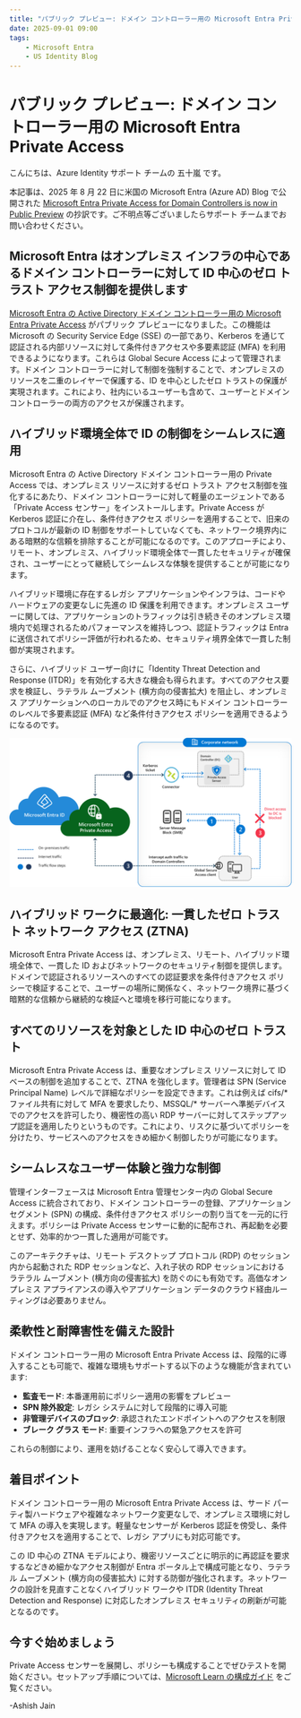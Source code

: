 ```yaml
---
title: "パブリック プレビュー: ドメイン コントローラー用の Microsoft Entra Private Access"
date: 2025-09-01 09:00
tags:
    - Microsoft Entra
    - US Identity Blog
---
```

# パブリック プレビュー: ドメイン コントローラー用の Microsoft Entra Private Access

こんにちは、Azure Identity サポート チームの 五十嵐 です。

本記事は、2025 年 8 月 22 日に米国の Microsoft Entra (Azure AD) Blog で公開された [Microsoft Entra Private Access for Domain Controllers is now in Public Preview](https://techcommunity.microsoft.com/blog/microsoft-entra-blog/microsoft-entra-private-access-for-domain-controllers-is-now-in-public-preview/4440786) の抄訳です。ご不明点等ございましたらサポート チームまでお問い合わせください。

## Microsoft Entra はオンプレミス インフラの中心であるドメイン コントローラーに対して ID 中心のゼロ トラスト アクセス制御を提供します

[Microsoft Entra の Active Directory ドメイン コントローラー用の Microsoft Entra Private Access](https://learn.microsoft.com/ja-jp/entra/global-secure-access/how-to-configure-domain-controllers) がパブリック プレビューになりました。この機能は Microsoft の Security Service Edge (SSE) の一部であり、Kerberos を通じて認証される内部リソースに対して条件付きアクセスや多要素認証 (MFA) を利用できるようになります。これらは Global Secure Access によって管理されます。ドメイン コントローラーに対して制御を強制することで、オンプレミスのリソースを二重のレイヤーで保護する、ID を中心としたゼロ トラストの保護が実現されます。これにより、社内にいるユーザーも含めて、ユーザーとドメイン コントローラーの両方のアクセスが保護されます。

## ハイブリッド環境全体で ID の制御をシームレスに適用

Microsoft Entra の Active Directory ドメイン コントローラー用の Private Access では、オンプレミス リソースに対するゼロ トラスト アクセス制御を強化するにあたり、ドメイン コントローラーに対して軽量のエージェントである「Private Access センサー」をインストールします。Private Access が Kerberos 認証に介在し、条件付きアクセス ポリシーを適用することで、旧来のプロトコルが最新の ID 制御をサポートしていなくても、ネットワーク境界内にある暗黙的な信頼を排除することが可能になるのです。このアプローチにより、リモート、オンプレミス、ハイブリッド環境全体で一貫したセキュリティが確保され、ユーザーにとって継続してシームレスな体験を提供することが可能になります。

ハイブリッド環境に存在するレガシ アプリケーションやインフラは、コードやハードウェアの変更なしに先進の ID 保護を利用できます。オンプレミス ユーザーに関しては、アプリケーションのトラフィックは引き続きそのオンプレミス環境内で処理されるためパフォーマンスを維持しつつ、認証トラフィックは Entra に送信されてポリシー評価が行われるため、セキュリティ境界全体で一貫した制御が実現されます。

さらに、ハイブリッド ユーザー向けに「Identity Threat Detection and Response (ITDR)」を有効化する大きな機会も得られます。すべてのアクセス要求を検証し、ラテラル ムーブメント (横方向の侵害拡大) を阻止し、オンプレミス アプリケーションへのローカルでのアクセス時にもドメイン コントローラーのレベルで多要素認証 (MFA) など条件付きアクセス ポリシーを適用できるようになるのです。

![ドメイン コントローラーに ID を中心としたゼロ トラスト アクセス制御を適用します。](./microsoft-entra-private-access-for-domain-controllers-is-now-in-public-preview/microsoft-entra-private-access-for-domain-controllers-is-now-in-public-preview.png)

## ハイブリッド ワークに最適化: 一貫したゼロ トラスト ネットワーク アクセス (ZTNA)

Microsoft Entra Private Access は、オンプレミス、リモート、ハイブリッド環境全体で、一貫した ID およびネットワークのセキュリティ制御を提供します。ドメインで認証されるリソースへのすべての認証要求を条件付きアクセス ポリシーで検証することで、ユーザーの場所に関係なく、ネットワーク境界に基づく暗黙的な信頼から継続的な検証へと環境を移行可能になります。

## すべてのリソースを対象とした ID 中心のゼロ トラスト

Microsoft Entra Private Access は、重要なオンプレミス リソースに対して ID ベースの制御を追加することで、ZTNA を強化します。管理者は SPN (Service Principal Name) レベルで詳細なポリシーを設定できます。これは例えば cifs/\* ファイル共有に対して MFA を要求したり、MSSQL/\* サーバーへ準拠デバイスでのアクセスを許可したり、機密性の高い RDP サーバーに対してステップアップ認証を適用したりというものです。これにより、リスクに基づいてポリシーを分けたり、サービスへのアクセスをきめ細かく制御したりが可能になります。

## シームレスなユーザー体験と強力な制御

管理インターフェースは Microsoft Entra 管理センター内の Global Secure Access に統合されており、ドメイン コントローラーの登録、アプリケーション セグメント (SPN) の構成、条件付きアクセス ポリシーの割り当てを一元的に行えます。ポリシーは Private Access センサーに動的に配布され、再起動を必要とせず、効率的かつ一貫した適用が可能です。

このアーキテクチャは、リモート デスクトップ プロトコル (RDP) のセッション内から起動された RDP セッションなど、入れ子状の RDP セッションにおけるラテラル ムーブメント (横方向の侵害拡大) を防ぐのにも有効です。高価なオンプレミス アプライアンスの導入やアプリケーション データのクラウド経由ルーティングは必要ありません。

## 柔軟性と耐障害性を備えた設計

ドメイン コントローラー用の Microsoft Entra Private Access は、段階的に導入することも可能で、複雑な環境もサポートする以下のような機能が含まれています:

- **監査モード**: 本番運用前にポリシー適用の影響をプレビュー
- **SPN 除外設定**: レガシ システムに対して段階的に導入可能
- **非管理デバイスのブロック**: 承認されたエンドポイントへのアクセスを制限
- **ブレーク グラス モード**: 重要インフラへの緊急アクセスを許可

これらの制御により、運用を妨げることなく安心して導入できます。

## 着目ポイント

ドメイン コントローラー用の Microsoft Entra Private Access は、サード パーティ製ハードウェアや複雑なネットワーク変更なしで、オンプレミス環境に対して MFA の導入を実現します。軽量なセンサーが Kerberos 認証を傍受し、条件付きアクセスを適用することで、レガシ アプリにも対応可能です。

この ID 中心の ZTNA モデルにより、機密リソースごとに明示的に再認証を要求するなどきめ細かなアクセス制御が Entra ポータル上で構成可能となり、ラテラル ムーブメント (横方向の侵害拡大) に対する防御が強化されます。ネットワークの設計を見直すことなくハイブリッド ワークや ITDR (Identity Threat Detection and Response) に対応したオンプレミス セキュリティの刷新が可能となるのです。

## 今すぐ始めましょう

Private Access センサーを展開し、ポリシーも構成することでぜひテストを開始ください。セットアップ手順については、[Microsoft Learn の構成ガイド](https://learn.microsoft.com/ja-jp/entra/global-secure-access/how-to-configure-domain-controllers) をご覧ください。

-Ashish Jain
